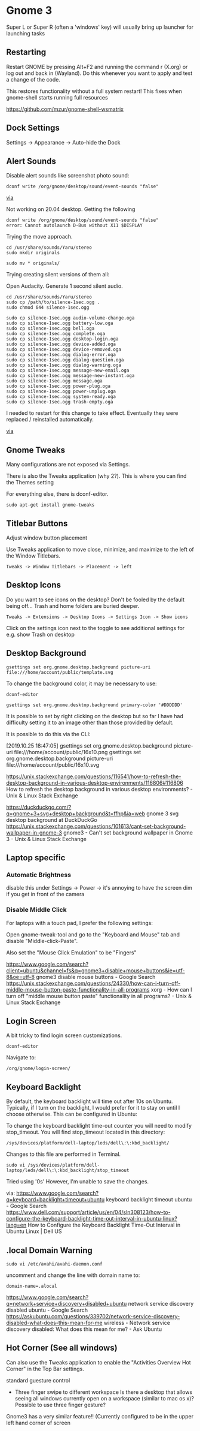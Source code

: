 # Gnome 3

Super L or Super R (often a 'windows' key) will usually bring up launcher for launching tasks


## Restarting

Restart GNOME by pressing Alt+F2 and running the command r (X.org) or log out and back in (Wayland). Do this whenever you want to apply and test a change of the code.

This restores functionality without a full system restart! 
This fixes when gnome-shell starts running full resources

https://github.com/mzur/gnome-shell-wsmatrix


## Dock Settings

Settings -> Appearance -> Auto-hide the Dock

## Alert Sounds

Disable alert sounds like screenshot photo sound:

    dconf write /org/gnome/desktop/sound/event-sounds "false"

[via](https://unix.stackexchange.com/questions/444681/how-to-turn-off-alert-sounds-sound-effects-on-gnome-from-terminal)

Not working on 20.04 desktop. Getting the following

```
dconf write /org/gnome/desktop/sound/event-sounds "false"
error: Cannot autolaunch D-Bus without X11 $DISPLAY
```

Trying the move approach.

```
cd /usr/share/sounds/Yaru/stereo
sudo mkdir originals

sudo mv * originals/
```


Trying creating silent versions of them all:

Open Audacity. Generate 1 second silent audio. 

```
cd /usr/share/sounds/Yaru/stereo
sudo cp /path/to/silence-1sec.ogg .
sudo chmod 644 silence-1sec.ogg

sudo cp silence-1sec.ogg audio-volume-change.oga
sudo cp silence-1sec.ogg battery-low.oga
sudo cp silence-1sec.ogg bell.oga
sudo cp silence-1sec.ogg complete.oga
sudo cp silence-1sec.ogg desktop-login.oga
sudo cp silence-1sec.ogg device-added.oga
sudo cp silence-1sec.ogg device-removed.oga
sudo cp silence-1sec.ogg dialog-error.oga
sudo cp silence-1sec.ogg dialog-question.oga
sudo cp silence-1sec.ogg dialog-warning.oga
sudo cp silence-1sec.ogg message-new-email.oga
sudo cp silence-1sec.ogg message-new-instant.oga
sudo cp silence-1sec.ogg message.oga
sudo cp silence-1sec.ogg power-plug.oga
sudo cp silence-1sec.ogg power-unplug.oga
sudo cp silence-1sec.ogg system-ready.oga
sudo cp silence-1sec.ogg trash-empty.oga
```

I needed to restart for this change to take effect. Eventually they were replaced / reinstalled automatically. 

[via](https://askubuntu.com/questions/557389/how-can-i-disable-all-ubuntu-sounds)


## Gnome Tweaks

Many configurations are not exposed via Settings. 

There is also the Tweaks application (why 2?). This is where you can find the Themes setting

For everything else, there is dconf-editor.

    sudo apt-get install gnome-tweaks

## Titlebar Buttons

Adjust window button placement 

Use Tweaks application to move close, minimize, and maximize to the left of the Window Titlebars.

    Tweaks -> Window Titlebars -> Placement -> left

## Desktop Icons

Do you want to see icons on the desktop? Don't be fooled by the default being off... Trash and home folders are buried deeper. 

    Tweaks -> Extensions -> Desktop Icons -> Settings Icon -> Show icons

Click on the settings icon next to the toggle to see additional settings for e.g. show Trash on desktop

## Desktop Background

    gsettings set org.gnome.desktop.background picture-uri file:///home/account/public/template.svg


To change the background color, it may be necessary to use:

    dconf-editor 

    gsettings set org.gnome.desktop.background primary-color '#DDDDDD'

It is possible to set by right clicking on the desktop
but so far I have had difficulty setting it to an image other than those provided by default. 


It is possible to do this via the CLI:

[2019.10.25 18:47:05]
gsettings set org.gnome.desktop.background picture-uri file:///home/account/public/16x10.png
gsettings set org.gnome.desktop.background picture-uri file:///home/account/public/16x10.svg

https://unix.stackexchange.com/questions/116541/how-to-refresh-the-desktop-background-in-various-desktop-environments/116806#116806
How to refresh the desktop background in various desktop environments? - Unix & Linux Stack Exchange

https://duckduckgo.com/?q=gnome+3+svg+desktop+background&t=ffhp&ia=web
gnome 3 svg desktop background at DuckDuckGo
https://unix.stackexchange.com/questions/101613/cant-set-background-wallpaper-in-gnome-3
gnome3 - Can't set background wallpaper in Gnome 3 - Unix & Linux Stack Exchange


## Laptop specific

### Automatic Brightness

disable this under Settings -> Power ->
it's annoying to have the screen dim if you get in front of the camera


### Disable Middle Click

For laptops with a touch pad, I prefer the following settings: 

Open gnome-tweak-tool and go to the "Keyboard and Mouse" tab and disable "Middle-click-Paste".

Also set the "Mouse Click Emulation" to be "Fingers"

https://www.google.com/search?client=ubuntu&channel=fs&q=gnome3+disable+mouse+buttons&ie=utf-8&oe=utf-8
gnome3 disable mouse buttons - Google Search
https://unix.stackexchange.com/questions/24330/how-can-i-turn-off-middle-mouse-button-paste-functionality-in-all-programs
xorg - How can I turn off "middle mouse button paste" functionality in all programs? - Unix & Linux Stack Exchange









## Login Screen

A bit tricky to find login screen customizations. 

    dconf-editor 

Navigate to: 

    /org/gnome/login-screen/
    
## Keyboard Backlight

By default, the keyboard backlight will time out after 10s on Ubuntu. Typically, if I turn on the backlight, I would prefer for it to stay on until I choose otherwise. This can be configured in Ubuntu:

To change the keyboard backlight time-out counter you will need to modify stop_timeout. You will find stop_timeout located in this directory:

    /sys/devices/platform/dell-laptop/leds/dell\:\:kbd_backlight/

Changes to this file are performed in Terminal.

    sudo vi /sys/devices/platform/dell-laptop/leds/dell\:\:kbd_backlight/stop_timeout
    
Tried using '0s'
However, I'm unable to save the changes. 

via:
https://www.google.com/search?q=keyboard+backlight+timeout+ubuntu
keyboard backlight timeout ubuntu - Google Search
https://www.dell.com/support/article/us/en/04/sln308123/how-to-configure-the-keyboard-backlight-time-out-interval-in-ubuntu-linux?lang=en
How to Configure the Keyboard Backlight Time-Out Interval in Ubuntu Linux | Dell US

## .local Domain Warning

    sudo vi /etc/avahi/avahi-daemon.conf 
    
uncomment and change the line with domain name to:
    
    domain-name=.alocal

https://www.google.com/search?q=network+service+discovery+disabled+ubuntu
network service discovery disabled ubuntu - Google Search
https://askubuntu.com/questions/339702/network-service-discovery-disabled-what-does-this-mean-for-me
wireless - Network service discovery disabled: What does this mean for me? - Ask Ubuntu

## Hot Corner (See all windows)

Can also use the Tweaks application to enable the "Activities Overview Hot Corner" in the Top Bar settings.

standard guesture control
  - Three finger swipe to different workspace
Is there a desktop that allows seeing all windows currently open on a workspace (similar to mac os x)? Possible to use three finger gesture?

Gnome3 has a very similar feature!! (Currently configured to be in the upper left hand corner of screen


